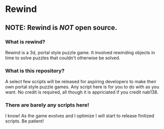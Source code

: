 # Rewind

## NOTE: Rewind is *NOT* open source.

### What is rewind?
Rewind is a 3d, portal style puzzle game. It involved rewinding objects in time to solve puzzles that couldn't otherwise be solved.

### What is this repository?
A select few scripts will be released for aspiring developers to make their own portal style puzzle games. Any script here is for you to do with as you want. No credit is required, all though it is appriciated if you credit nab138.

### There are barely any scripts here!
I know! As the game evolves and I optimize I will start to release finilized scripts. Be patient!
